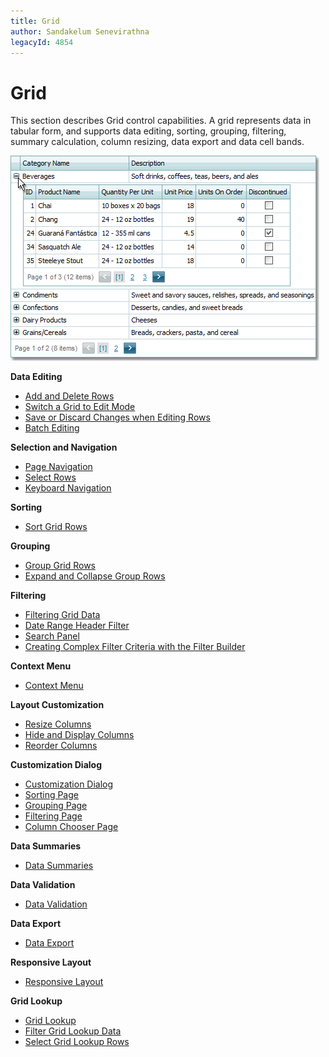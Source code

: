 ```yaml
---
title: Grid
author: Sandakelum Senevirathna
legacyId: 4854
---
```

# Grid

This section describes Grid control capabilities. A grid represents data in tabular form, and supports data editing, sorting, grouping, filtering, summary calculation, column resizing, data export and data cell bands.

![cdMasterDetail_Result](../images/img6625.png)

**Data Editing**
* [Add and Delete Rows](grid/data-editing/add-and-delete-grid-rows.md)
* [Switch a Grid to Edit Mode](grid/data-editing/switch-a-grid-to-edit-mode.md)
* [Save or Discard Changes when Editing Rows](grid/data-editing/save-or-discard-changes-when-editing-grid-rows.md)
* [Batch Editing](grid/data-editing/batch-editing.md)

**Selection and Navigation**
* [Page Navigation](grid/selection-and-navigation/page-navigation-in-grids.md)
* [Select Rows](grid/selection-and-navigation/select-grid-rows.md)
* [Keyboard Navigation](grid/selection-and-navigation/keyboard-navigation.md)

**Sorting**
* [Sort Grid Rows](grid/sorting/sort-grid-rows.md)

**Grouping**
* [Group Grid Rows](grid/grouping/group-grid-rows.md)
* [Expand and Collapse Group Rows](grid/grouping/expand-and-collapse-group-rows.md)

**Filtering**
* [Filtering Grid Data](grid/filtering/filtering-grid-data.md)
* [Date Range Header Filter](grid/filtering/date-range-header-filter.md)
* [Search Panel](grid/filtering/search-panel.md)
* [Creating Complex Filter Criteria with the Filter Builder](grid/filtering/creating-complex-filter-criteria-with-the-filter-control.md)

**Context Menu**
* [Context Menu](grid/context-menu/context-menu.md)

**Layout Customization**
* [Resize Columns](grid/layout-customization/resize-columns.md)
* [Hide and Display Columns](grid/layout-customization/hide-and-display-grid-columns.md)
* [Reorder Columns](grid/layout-customization/reorder-grid-columns.md)

**Customization Dialog**
* [Customization Dialog](grid/customization-dialog/customization-dialog.md)
* [Sorting Page](grid/customization-dialog/sorting-page.md)
* [Grouping Page](grid/customization-dialog/grouping-page.md)
* [Filtering Page](grid/customization-dialog/filtering-page.md)
* [Column Chooser Page](grid/customization-dialog/column-chooser.md)

**Data Summaries**
* [Data Summaries](grid/data-summaries.md)

**Data Validation**
* [Data Validation](grid/data-validation.md)

**Data Export**
* [Data Export](grid/data-export.md)

**Responsive Layout**
* [Responsive Layout](grid/responsive-layout/responsive-layout.md)

**Grid Lookup**
* [Grid Lookup](grid/grid-lookup/grid-lookup.md)
* [Filter Grid Lookup Data](grid/grid-lookup/filter-grid-lookup-data.md)
* [Select Grid Lookup Rows](grid/grid-lookup/select-grid-lookup-rows.md)
